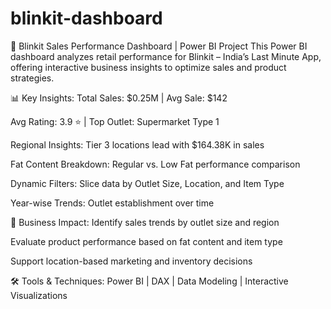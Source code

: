 # blinkit-dashboard
🚀 Blinkit Sales Performance Dashboard | Power BI Project
This Power BI dashboard analyzes retail performance for Blinkit – India’s Last Minute App, offering interactive business insights to optimize sales and product strategies.

📊 Key Insights:
Total Sales: $0.25M | Avg Sale: $142

Avg Rating: 3.9 ⭐ | Top Outlet: Supermarket Type 1

Regional Insights: Tier 3 locations lead with $164.38K in sales

Fat Content Breakdown: Regular vs. Low Fat performance comparison

Dynamic Filters: Slice data by Outlet Size, Location, and Item Type

Year-wise Trends: Outlet establishment over time

🎯 Business Impact:
Identify sales trends by outlet size and region

Evaluate product performance based on fat content and item type

Support location-based marketing and inventory decisions

🛠 Tools & Techniques:
Power BI | DAX | Data Modeling | Interactive Visualizations
